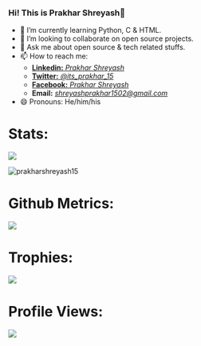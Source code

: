 ### Hi! This is Prakhar Shreyash👋
- 🌱 I’m currently learning Python, C & HTML.
- 👯 I’m looking to collaborate on open source projects.
- 💬 Ask me about open source & tech related stuffs.
- 📫 How to reach me: 
     - [**Linkedin:** *Prakhar          Shreyash*](https://www.linkedin.com/in/prakharshreyash/)   
     - [**Twitter:** *@its_prakhar_15*](https://twitter.com/its_prakhar_15) 
     - [**Facebook:** *Prakhar       Shreyash*](https://www.facebook.com/profile.php?id=100009478729107)  
     - **Email:** *shreyashprakhar1502@gmail.com*
- 😄 Pronouns: He/him/his

# Stats:
<img src="https://github-readme-stats.vercel.app/api?username=prakharshreyash15&show_icons=true&theme=radical">
<p><img align="center" src="https://github-readme-streak-stats.herokuapp.com/?user=prakharshreyash15&" alt="prakharshreyash15" /></p>

# Github Metrics:

<img align="center" src="https://metrics.lecoq.io/prakharshreyash15">

# Trophies:

<img align="center" src="https://github-profile-trophy.vercel.app/?username=prakharshreyash15">

# Profile Views:

<img align="center" src="https://gpvc.arturio.dev/prakharshreyash15">

